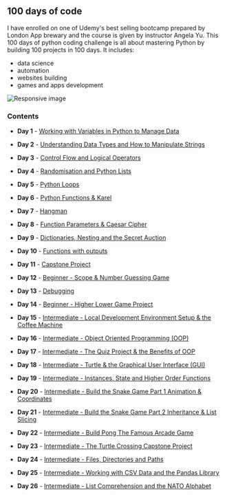 ## 100 days of code 

I have enrolled on one of Udemy's best selling bootcamp prepared by London App brewary and the course is given by  instructor Angela Yu. This 100 days of python coding challenge is all about mastering Python by building 100 projects in 100 days. It includes: 
* data science 
* automation
* websites building
* games and apps development

<img src="https://blog.hyperiondev.com/wp-content/uploads/2018/11/Blog-100DaysOfCode.jpg" class="img-responsive" alt="Responsive image" width=auto height=auto>

### Contents
- <b>Day 1</b> - [Working with Variables in Python to Manage Data](https://github.com/yaredow/100_days_of_python_coding/tree/master/Day%201)

- <b>Day 2</b> - [Understanding Data Types and How to Manipulate Strings](https://github.com/yaredow/100_days_of_python_coding/tree/master/Day%202)

- <b>Day 3</b> - [Control Flow and Logical Operators](https://github.com/yaredow/100_days_of_python_coding/tree/master/Day%203)

- <b>Day 4</b> - [Randomisation and Python Lists](https://github.com/yaredow/100_days_of_python_coding/tree/master/Day%204)

- <b>Day 5</b> - [Python Loops](https://github.com/yaredow/100_days_of_python_coding/tree/master/Day%205)

- <b>Day 6</b> - [Python Functions & Karel](https://github.com/yaredow/100_days_of_python_coding/tree/master/Day%206)

- <b>Day 7</b> - [Hangman](https://github.com/yaredow/100_days_of_python_coding/tree/master/Day%207)

- <b>Day 8</b> - [Function Parameters & Caesar Cipher](https://github.com/yaredow/100_days_of_python_coding/tree/master/Day%208)

- <b>Day 9</b> - [Dictionaries, Nesting and the Secret Auction](https://github.com/yaredow/100_days_of_python_coding/tree/master/Day%209)
- <b>Day 10</b> - [Functions with outputs](https://github.com/yaredow/100_days_of_python_coding/tree/master/Day%2010)
- <b>Day 11</b> - [Capstone Project](https://github.com/yaredow/100_days_of_python_coding/tree/master/Day%2011)
- <b>Day 12</b> - [Beginner - Scope & Number Guessing Game](https://github.com/yaredow/100_days_of_python_coding/tree/master/Day%2012)
- <b>Day 13</b> - [Debugging](https://github.com/yaredow/100_days_of_python_coding/tree/master/Day%2013)
- <b>Day 14</b> - [Beginner - Higher Lower Game Project](https://github.com/yaredow/100_days_of_python_coding/tree/master/Day%2014)
- <b>Day 15</b> - [Intermediate - Local Development Environment Setup & the Coffee Machine](https://github.com/yaredow/100_days_of_python_coding/tree/master/Day%2015)
- <b>Day 16</b> - [Intermediate - Object Oriented Programming (OOP)](https://github.com/yaredow/100_days_of_python_coding/tree/master/Day%2016)
- <b>Day 17</b> - [Intermediate - The Quiz Project & the Benefits of OOP](https://github.com/yaredow/100_days_of_python_coding/tree/master/Day%2017)
- <b>Day 18</b> - [Intermediate - Turtle & the Graphical User Interface (GUI)](https://github.com/yaredow/100_days_of_python_coding/tree/master/Day%2018)
- <b>Day 19</b> - [Intermediate - Instances, State and Higher Order Functions](https://github.com/yaredow/100_days_of_python_coding/tree/master/Day%2019)
- <b>Day 20</b> - [Intermediate - Build the Snake Game Part 1 Animation & Coordinates](https://github.com/yaredow/100_days_of_python_coding/tree/master/Day%2020)
- <b>Day 21</b> - [Intermediate - Build the Snake Game Part 2 Inheritance & List Slicing](https://github.com/yaredow/100_days_of_python_coding/tree/master/Day%2021)
- <b>Day 22</b> - [Intermediate - Build Pong The Famous Arcade Game](https://github.com/yaredow/100_days_of_python_coding/tree/master/Day%2022)
- <b>Day 23</b> - [Intermediate - The Turtle Crossing Capstone Project](https://github.com/yaredow/100_days_of_python_coding/tree/master/Day%2023)
- <b>Day 24</b> - [Intermediate - Files, Directories and Paths](https://github.com/yaredow/100_days_of_python_coding/tree/master/Day%2024)
- <b>Day 25</b> - [Intermediate - Working with CSV Data and the Pandas Library](https://github.com/yaredow/100_days_of_python_coding/tree/master/Day%2025#intermediate---working-with-csv-data-and-the-pandas-library)
- <b>Day 26</b> - [Intermediate - List Comprehension and the NATO Alphabet](https://github.com/yaredow/100_days_of_python_coding/tree/master/Day%2026)